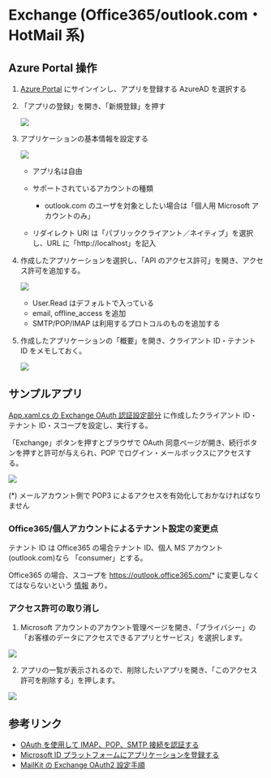 # Exchange (Office365/outlook.com・HotMail 系)

## Azure Portal 操作

1. [Azure Portal](https://portal.azure.com) にサインインし、アプリを登録する AzureAD を選択する

2. 「アプリの登録」を開き、「新規登録」を押す

   ![](./images/exchange_create_app.png)

3. アプリケーションの基本情報を設定する

   ![](./images/exchange_app_info.png)

   - アプリ名は自由
   - サポートされているアカウントの種類

     - outlook.com のユーザを対象としたい場合は「個人用 Microsoft アカウントのみ」

   - リダイレクト URI は「パブリッククライアント／ネイティブ」を選択し、URL に「http://localhost」を記入

4. 作成したアプリケーションを選択し、「API のアクセス許可」を開き、アクセス許可を追加する。

   ![](./images/exchange_api_grant.png)

   - User.Read はデフォルトで入っている
   - email, offline_access を追加
   - SMTP/POP/IMAP は利用するプロトコルのものを追加する

5. 作成したアプリケーションの「概要」を開き、クライアント ID・テナント ID をメモしておく。

   ![](./images/exchange_show_client_info.png)

## サンプルアプリ

[App.xaml.cs の Exchange OAuth 認証設定部分](App.xaml.cs#L43-L59) に作成したクライアント ID・テナント ID・スコープを設定し、実行する。

「Exchange」ボタンを押すとブラウザで OAuth 同意ページが開き、続行ボタンを押すと許可が与えられ、POP でログイン・メールボックスにアクセスする。

![](./images/exchange_login.png)

(\*) メールアカウント側で POP3 によるアクセスを有効化しておかなければなりません

### Office365/個人アカウントによるテナント設定の変更点

テナント ID は Office365 の場合テナント ID、個人 MS アカウント(outlook.com)なら 「consumer」とする。

Office365 の場合、スコープを https://outlook.office365.com/* に変更しなくてはならないという [情報](https://sumomo.ohwaki.jp/wordpress/?p=218) あり。

### アクセス許可の取り消し

1. Microsoft アカウントのアカウント管理ページを開き、「プライバシー」の「お客様のデータにアクセスできるアプリとサービス」を選択します。

![](./images/exchange_disconnect_1.png)

2. アプリの一覧が表示されるので、削除したいアプリを開き、「このアクセス許可を削除する」を押します。

![](./images/exchange_disconnect_2.png)

## 参考リンク

- [OAuth を使用して IMAP、POP、SMTP 接続を認証する](https://docs.microsoft.com/ja-jp/exchange/client-developer/legacy-protocols/how-to-authenticate-an-imap-pop-smtp-application-by-using-oauth)
- [Microsoft ID プラットフォームにアプリケーションを登録する](https://docs.microsoft.com/en-us/azure/active-directory/develop/quickstart-register-app)
- [MailKit の Exchange OAuth2 設定手順](https://github.com/jstedfast/MailKit/blob/master/ExchangeOAuth2.md)
